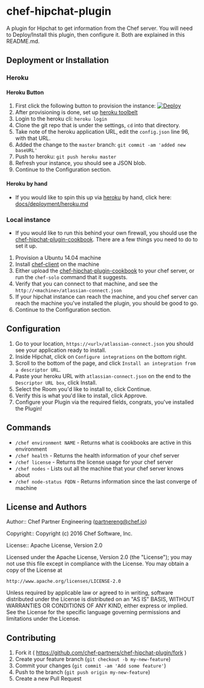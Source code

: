 # chef-hipchat-plugin

A plugin for Hipchat to get information from the Chef server. You will need to
Deploy/Install this plugin, then configure it. Both are explained in this README.md.

## Deployment or Installation

### Heroku

#### Heroku Button

1. First click the following button to provision the instance: [![Deploy](https://www.herokucdn.com/deploy/button.svg)](https://heroku.com/deploy?template=https://github.com/chef-partners/chef-hipchat-plugin/blob/master)
1. After provisioning is done, set up [heroku toolbelt][heroku_toolbelt]
1. Login to the heroku cli: `heroku login`
1. Clone the git repo that is under the settings, `cd` into that directory.
1. Take note of the heroku application URL, edit the `config.json` line 96, with that URL.
1. Added the change to the `master` branch: `git commit -am 'added new baseURL'`
1. Push to heroku: `git push heroku master`
1. Refresh your instance, you should see a JSON blob.
1. Continue to the Configuration section.

#### Heroku by hand

- If you would like to spin this up via [heroku][heroku] by hand, click here: [docs/deployment/heroku.md](docs/deployment/heroku.md)

### Local instance

- If you would like to run this behind your own firewall, you should use the [chef-hipchat-plugin-cookbook][chef-hipchat-cookbook]. There are a few things you need to do to set it up.

1. Provision a Ubuntu 14.04 machine
1. Install [chef-client][chef_install] on the machine
1. Either upload the [chef-hipchat-plugin-cookbook][chef-hipchat-cookbook] to your chef server, or run the `chef-solo` command that it suggests.
1. Verify that you can connect to that machine, and see the `http://<machine>/atlassian-connect.json`
1. If your hipchat instance can reach the machine, and you chef server can reach the machine you've installed the plugin, you should be good to go.
1. Continue to the Configuration section.

## Configuration

1. Go to your location, `https://<url>/atlassian-connect.json` you should see your application ready to install.
1. Inside Hipchat, click on `Configure integrations` on the bottom right.
1. Scroll to the bottom of the page, and click `Install an integration from a descriptor URL`.
1. Paste your heroku URL with `atlassian-connect.json` on the end to the `Descriptor URL box`, click Install.
1. Select the Room you'd like to install to, click Continue.
1. Verify this is what you'd like to install, click Approve.
1. Configure your Plugin via the required fields, congrats, you've installed the Plugin!

## Commands

- `/chef environment NAME` - Returns what is cookbooks are active in this environment
- `/chef health` - Returns the health information of your chef server
- `/chef license` - Returns the license usage for your chef server
- `/chef nodes` - Lists out all the machine that your chef server knows about
- `/chef node-status FQDN` - Returns information since the last converge of machine

## License and Authors

Author:: Chef Partner Engineering (<partnereng@chef.io>)

Copyright:: Copyright (c) 2016 Chef Software, Inc.

License:: Apache License, Version 2.0

Licensed under the Apache License, Version 2.0 (the "License"); you may not use
this file except in compliance with the License. You may obtain a copy of the License at

```
http://www.apache.org/licenses/LICENSE-2.0
```

Unless required by applicable law or agreed to in writing, software distributed under the
License is distributed on an "AS IS" BASIS, WITHOUT WARRANTIES OR CONDITIONS OF ANY KIND,
either express or implied. See the License for the specific language governing permissions
and limitations under the License.

## Contributing

1. Fork it ( https://github.com/chef-partners/chef-hipchat-plugin/fork )
2. Create your feature branch (`git checkout -b my-new-feature`)
3. Commit your changes (`git commit -am 'Add some feature'`)
4. Push to the branch (`git push origin my-new-feature`)
5. Create a new Pull Request

[heroku]: http://heroku.com
[chef-hipchat-cookbook]: https://github.com/chef-partners/chef-hipchat-plugin-cookbook
[heroku_toolbelt]: https://toolbelt.heroku.com/
[chef_install]: https://downloads.chef.io/chef-client/
